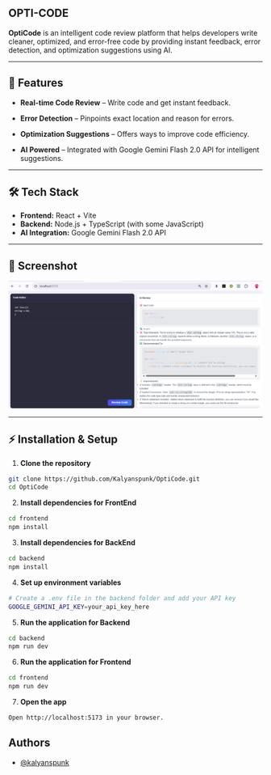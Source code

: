 ##  OPTI-CODE


**OptiCode** is an intelligent code review platform that helps developers write cleaner, optimized, and error-free code by providing instant feedback, error detection, and optimization suggestions using AI.

---

## 🌟 Features

- **Real-time Code Review** – Write code and get instant feedback.
- **Error Detection** – Pinpoints exact location and reason for errors.
- **Optimization Suggestions** – Offers ways to improve code efficiency.

- **AI Powered** – Integrated with Google Gemini Flash 2.0 API for intelligent suggestions.

---

## 🛠️ Tech Stack

- **Frontend:** React + Vite  
- **Backend:** Node.js + TypeScript (with some JavaScript)  
- **AI Integration:** Google Gemini Flash 2.0 API  

---

## 📸 Screenshot

![App Screenshot](https://github.com/Kalyanspunk/opticode/blob/main/Frontend/public/Opti-code.png)


---

## ⚡ Installation & Setup

1. **Clone the repository**

```bash
git clone https://github.com/Kalyanspunk/OptiCode.git
cd OptiCode
```

2. **Install dependencies for FrontEnd**

```bash
cd frontend
npm install
```

3. **Install dependencies for BackEnd**

```bash
cd backend
npm install
```

4. **Set up environment variables**

```bash
# Create a .env file in the backend folder and add your API key
GOOGLE_GEMINI_API_KEY=your_api_key_here
```



5. **Run the application for Backend**

```bash
cd backend
npm run dev
```


6. **Run the application for Frontend**

```bash
cd frontend
npm run dev
```

7. **Open the app**

```bash
Open http://localhost:5173 in your browser.
```

  ## Authors
- [@kalyanspunk](https://github.com/Kalyanspunk)
